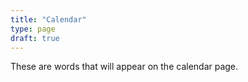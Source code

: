 ```yaml
---
title: "Calendar"
type: page
draft: true
---
```


These are words that will appear on the calendar page.
